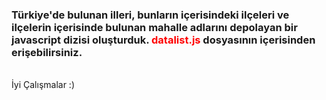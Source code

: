 
<h3>Türkiye'de bulunan illeri, bunların içerisindeki ilçeleri ve ilçelerin içerisinde bulunan mahalle adlarını depolayan bir javascript dizisi oluşturduk.
  <span style="color:red;">datalist.js</span> dosyasının içerisinden erişebilirsiniz.</h3><br>
İyi Çalışmalar :)

